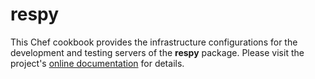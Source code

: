 # respy


This Chef cookbook provides the infrastructure configurations for the development and testing servers of the **respy** package. Please visit the project's [online documentation](http://respy.readthedocs.io/) for details.
